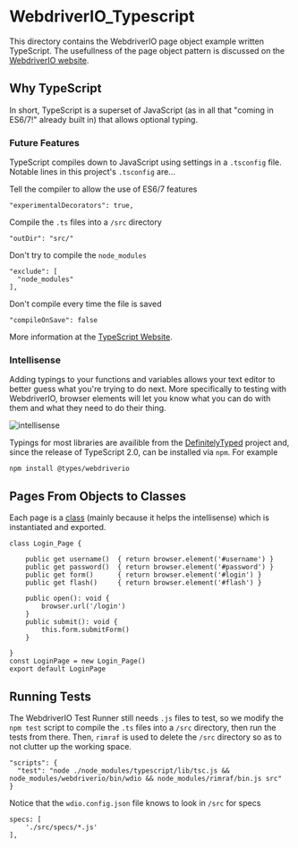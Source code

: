 # WebdriverIO_Typescript
This directory contains the WebdriverIO page object example written TypeScript. The usefullness of the page object pattern is discussed on the [WebdriverIO website](http://webdriver.io/guide/testrunner/pageobjects.html).

## Why TypeScript
In short, TypeScript is a superset of JavaScript (as in all that "coming in ES6/7!" already built in) that allows optional typing.
### Future Features
TypeScript compiles down to JavaScript using settings in a `.tsconfig` file. Notable lines in this project's `.tsconfig` are...

Tell the compiler to allow the use of ES6/7 features
```
"experimentalDecorators": true,
```
Compile the `.ts` files into a `/src` directory
```
"outDir": "src/"
```
Don't try to compile the `node_modules`
```
"exclude": [
  "node_modules"
],
```
Don't compile every time the file is saved
```
"compileOnSave": false
```

More information at the [TypeScript Website](http://www.typescriptlang.org/docs/handbook/tsconfig-json.html). 

### Intellisense
Adding typings to your functions and variables allows your text editor to better guess what you're trying to do next. More specifically to testing with WebdriverIO, browser elements will let you know what you can do with them and what they need to do their thing.

![intellisense](https://github.com/WillLuce/WebdriverIO_Typescript/blob/master/media/intellisense.png)

Typings for most libraries are availible from the [DefinitelyTyped](https://github.com/DefinitelyTyped/DefinitelyTyped) project and, since the release of TypeScript 2.0, can be installed via `npm`. For example
```
npm install @types/webdriverio
```
## Pages From Objects to Classes
Each page is a [class](http://www.typescriptlang.org/docs/handbook/classes.html) (mainly because it helps the intellisense) which is instantiated and exported.
```
class Login_Page {

    public get username()  { return browser.element('#username') }
    public get password()  { return browser.element('#password') }
    public get form()      { return browser.element('#login') }
    public get flash()     { return browser.element('#flash') }

    public open(): void {
        browser.url('/login')
    }
    public submit(): void {
        this.form.submitForm()
    }

}
const LoginPage = new Login_Page()
export default LoginPage
```

## Running Tests
The WebdriverIO Test Runner still needs `.js` files to test, so we modify the `npm test` script to compile the `.ts` files into a `/src` directory, then run the tests from there. Then, `rimraf` is used to delete the `/src` directory so as to not clutter up the working space.
```
"scripts": {
  "test": "node ./node_modules/typescript/lib/tsc.js && node_modules/webdriverio/bin/wdio && node_modules/rimraf/bin.js src"
}
```
Notice that the `wdio.config.json` file knows to look in `/src` for specs
```
specs: [
    './src/specs/*.js'
],
```
